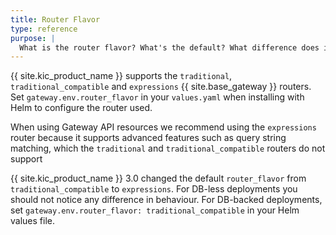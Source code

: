 ```yaml
---
title: Router Flavor
type: reference
purpose: |
  What is the router flavor? What's the default? What difference does it make? (Gateway API only possible with expressions).
---
```


{{ site.kic_product_name }} supports the `traditional`, `traditional_compatible` and `expressions` {{ site.base_gateway }} routers. Set `gateway.env.router_flavor` in your `values.yaml` when installing with Helm to configure the router used.

When using Gateway API resources we recommend using the `expressions` router because it supports advanced features such as query string matching, which the `traditional` and `traditional_compatible` routers do not support

{{ site.kic_product_name }} 3.0 changed the default `router_flavor` from `traditional_compatible` to `expressions`. For DB-less deployments you should not notice any difference in behaviour. For DB-backed deployments, set `gateway.env.router_flavor: traditional_compatible` in your Helm values file.